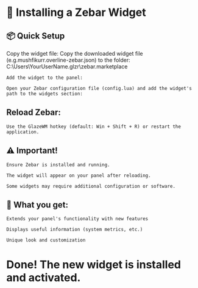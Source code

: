 # 🧩 Installing a Zebar Widget
## 📦 Quick Setup

Copy the widget file:
    Copy the downloaded widget file (e.g.mushfikurr.overline-zebar.json) to the folder:
    C:\Users\YourUserName\.glzr\zebar\.marketplace

    Add the widget to the panel:

    Open your Zebar configuration file (config.lua) and add the widget's path to the widgets section:

## **Reload** Zebar:

    Use the GlazeWM hotkey (default: Win + Shift + R) or restart the application.

## ⚠️ Important!

    Ensure Zebar is installed and running.

    The widget will appear on your panel after reloading.

    Some widgets may require additional configuration or software.

## 🎯 What you get:

    Extends your panel's functionality with new features

    Displays useful information (system metrics, etc.)

    Unique look and customization

# Done! The new widget is installed and activated.

